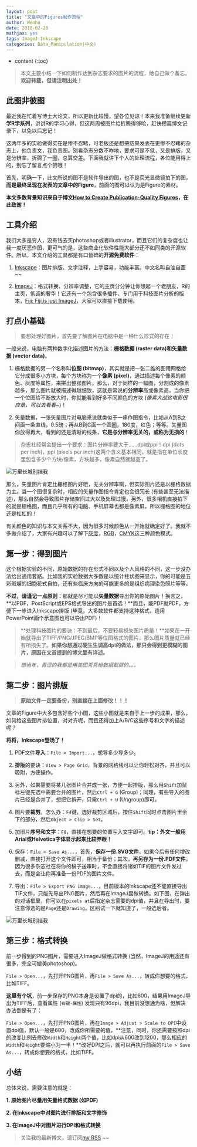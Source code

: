 ```yaml
---
layout: post
title: "文章中的Figures制作流程"
author: Wenhu
date: 2018-02-28
mathjax: yes
tags: ImageJ Inkscape
categories: Data_Manipulation(中文)
---
```


* content
{:toc}

> 本文主要小结一下如何制作达到杂志要求的图片的流程，给自己做个备忘。**欢迎转载，但请注明出处！**

## 此图非彼图

最近我在忙着写博士大论文，所以更新比较慢，望各位见谅！本来我准备继续更新**学R学系列**，讲讲R的学习心得，但这两周被图片给折腾得够呛，赶快攒篇博文记录下，以免以后忘记！

这两年多的实验做得实在是惨不忍睹，可老板还是想把结果发表在更惨不忍睹的杂志上，他负责文，我负责图。别看杂志分数不咋地，要求可是不低，又是排版，又是分辨率，折腾了一圈，总算交差。下面我就讲下个人的处理流程，各位能用得上的，别忘了留言点个赞哦！




首先，明确一下，此文所说的图不是软件导出的图，也不是荧光显微镜拍下的图，**而是最终呈现在发表的文章中的Figure**，前面的图可以认为是Figure的素材。

**本文多数背景知识来自于博文[How to Create Publication-Quality Figures](http://b.nanes.org/figures/index.html)，在此致谢！**

## 工具介绍

我们大多是穷人，没有钱去买photoshop或者illustrator，而且它们的复杂度也让我一度厌恶作图，更可气的是，这些商业化软件性能大部分还不如同类的开源软件。所以，本文介绍的工具都是有口皆碑的**开源免费软件**：

1. [Inkscape](https://inkscape.org/en/)：图片排版、文字注释，上手容易，功能丰富。中文名叫自油自画~~

2. [ImageJ](https://imagej.nih.gov/ij/)：格式转换、分辨率调整，它的主页分分钟让你想起一个老朋友，R的主页，低调的奢华！它还有一个包含很多插件、专门用于科技图片分析的版本，[Fiji: Fiji is just ImageJ](http://fiji.sc/)，大家可以直接下载使用。

## 打点小基础

> 要想处理好图片，首先要了解图片在电脑中是一种什么形式的存在！

一般来说，电脑有两种数字化描述图片的方法：**栅格数据 (raster data)**和**矢量数据 (vector data)**。

1. 栅格数据的另一个名称叫**位图 (bitmap)**，其实就是把一张二维的图用网格给它分成很多小方块，每个方块称为一个**像素 (pixel)**，通过描述每个像素的颜色、灰度等属性，来拼出整张图片。那么，对于同样的一幅图，分割成的像素越多，那么图片就被描述得越细致，这就是常说的**分辨率**高或像素高，当你把一个位图给不断放大时，你就能看到好多不同颜色的方块 (*像素大战这电影很应景，可以去看看~*)！

2. 矢量数据，一张矢量图片对电脑来说就类似于一串作图指令，比如从A到B之间画一条直线，0.5磅；再从B到C画一个圆圈，180度，红色；等等。矢量图你放得再大，看到的还是清晰的线条，**它是与分辨率无关的，或称为无损的**！

> 杂志社经常会提出一个要求：图片分辨率要大于……dpi或ppi！dpi (dots per inch)，ppi (pixels per inch)这两个含义基本相同，就是指在单位长度里包含多少个方块/像素，方块越多，像素自然就越高了。

<img src = "http://res.cloudinary.com/dgnsud9ue/image/upload/v1519833016/raster-and-vector.jpg" alt = "万里长城别挡我">

那么，矢量图片肯定比栅格图片好哦，无关分辨率啊，但实际图片还是以栅格数据为主。当一个图很复杂时，相应的矢量作图指令肯定也会很冗长 (有些甚至无法描述)，那么自然会导致图片存储空间过大以及处理过慢，另外，很多相机直接拍下的就是栅格图，而且几乎所有的电脑、手机屏幕也都是像素屏，所以栅格图的地位还是杠杠的！

有关颜色的知识与本文关系不大，因为很多时候颜色从一开始就确定好了。我就不多做介绍了，大家有兴趣可以了解下[灰度](https://en.wikipedia.org/wiki/Grayscale)，[RGB](https://en.wikipedia.org/wiki/RGB_color_model)，[CMYK](https://en.wikipedia.org/wiki/Subtractive_color)这三种颜色模式。

## 第一步：得到图片

这个根据实验的不同，原始数据的存在形式不同以及个人风格的不同，这一步没办法给出通用套路。比如我的实验数据大多数是以统计柱状图来显示，你的可能是五彩斑斓的细胞花式自拍，还有些临床方向的可能更多的是组织病理染色照片等等。

**不过，请谨记一点原则**：那就是尽可能以**矢量数据**导出你的原始图片！换言之，**以PDF，PostScript或EPS格式导出的图片是首选！**而且，能PDF就PDF，方便下一步进入Inkscape排版 (毕竟，大多数软件都支持这种格式，连用PowerPoint画个示意图也可以导出PDF)！

> **处理科技图片的要诀：不到最后，不要轻易损失图片质量！**如果在一开始就导出了TIFF/PNG/JPEG/BMP等位图格式的图片，那么图片质量就已经有所损失了。**如果你想通过硬生生调高dpi的做法，那只会得到更模糊的图片，原因在文首提到的博文里有详述。**

> _想当年，青涩的我都是用美图秀秀给数据截屏的。。。_

## 第二步：图片排版

> **原始文件一定要备份，别直接在上面修改！！！**

文章的Figure中大多包含好些个小图，这些小图就是来自于上一步的成果，那么，如何给这些图片排位置，对对齐呢，而且还得加上A/B/C这些序号和文字的描述呢？

**将将，Inkscape登场了！**

1. PDF文件**导入**：`File > Import...`，想导多少导多少。

2. **排版**的要诀：`View > Page Grid`，背景的网格线可以让你轻松对齐，并且可以吸附，方便操作。

3. 另外，如果需要将某几张图片合并成一张，方便一起排版，那么用`Shift`加鼠标左键先选中需要合并的图片，然后`Ctrl + G` (Group)；同理，有些导入的图片已经是合并了，想把它拆开，只需`Ctrl + U` (Ungroup)即可。

4. 图片要**裁剪**，怎么办：`F4`键，选好裁剪区域后，按住`Shift`同时点击图片里余下的部分，然后`Object > Clip > Set`。

5. 加图片**序号和文字**：`F8`，直接在想要的位置写入文字即可。**tip：外文一般用Arial或Helvetica字体显示起来比较养眼！**

6. 保存：`File > Save As...`，首先，**保存一份.SVG文件**，如果今后有任何增改删减，直接打开这个文件即可，相当于备份；其次，**再另存为一份.PDF文件**，因为很多杂志社在将你的稿子送审时，不会直接将诸如TIF的图片文件发过去，而是会让你再准备一份PDF的图片文件。

7. 导出：`File > Export PNG Image...`，目前版本的Inkscape还不能直接导出TIF文件，只能先导出PNG图片，然后再在ImageJ里做转换。如下图，在弹出的对话框里，你可以在`pixels at`后指定杂志需要的dpi值，并且在导出时，要注意你选的是`Page`还是`Drawing`，区别试一下就知道了，一般选后者。

<img src = "http://res.cloudinary.com/dgnsud9ue/image/upload/v1519833015/Inkscape-export.jpg" alt = "万里长城别挡我">

## 第三步：格式转换

前一步得到的PNG图片，需要进入ImageJ做格式转换 (当然，ImageJ的用途还有很多，完全可媲美photoshop)。

`File > Open...`，先打开PNG图片，再`File > Save As...`，转成你想要的格式，比如TIFF。

**这里有个坑**，前一步保存的PNG本身是设置了dpi的，比如600，结果用ImageJ导出为TIFF后，查看属性 (`右键-属性`) 发现只有96dpi，我目前没想通为啥，但解决办法倒是有了：

`File > Open...`，先打开PNG图片，再在`Image > Adjust > Scale to DPI`中设置dpi值，默认一般是600，改成你所需要的值，**注意，同时，你还需要按照dpi的改变比例去修改`Width`和`Height`两个值，比如dpi从600改到1200，那么相应的`Width`和`Height`要缩小为一半！**改好DPI之后，就可以再执行前面的`File > Save As...`，转成你想要的格式，比如TIFF。

## 小结

总体来说，需要注意的就是：

**1. 原始图片尽量用矢量格式数据 (如PDF)**

**2. 在Inkscape中对图片进行排版和文字修饰**

**3. 在ImageJ中对图片进行DPI和格式转换**


> 关注我的最新博文，请订阅[my RSS](http://bioinfostar.com/feed.xml) ~~
